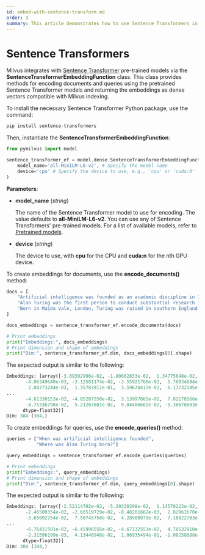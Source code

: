 ```yaml
---
id: embed-with-sentence-transform.md
order: 3
summary: This article demonstrates how to use Sentence Transformers in Milvus to encode documents and queries into dense vectors.
---
```


# Sentence Transformers

Milvus integrates with [Sentence Transformer](https://www.sbert.net/docs/pretrained_models.html#model-overview) pre-trained models via the __SentenceTransformerEmbeddingFunction__ class. This class provides methods for encoding documents and queries using the pretrained Sentence Transformer models and returning the embeddings as dense vectors compatible with Milvus indexing.

To install the necessary Sentence Transformer Python package, use the command:

```python
pip install sentence-transformers
```

Then, instantiate the __SentenceTransformerEmbeddingFunction__:

```python
from pymilvus import model

sentence_transformer_ef = model.dense.SentenceTransformerEmbeddingFunction(
    model_name='all-MiniLM-L6-v2', # Specify the model name
    device='cpu' # Specify the device to use, e.g., 'cpu' or 'cuda:0'
)
```

__Parameters__:

- __model_name__ (_string_)

    The name of the Sentence Transformer model to use for encoding. The value defaults to __all-MiniLM-L6-v2__. You can use any of Sentence Transformers' pre-trained models. For a list of available models, refer to [Pretrained models](https://www.sbert.net/docs/pretrained_models.html).

- __device__ (_string_)

    The device to use, with __cpu__ for the CPU and __cuda:n__ for the nth GPU device.

To create embeddings for documents, use the __encode_documents()__ method:

```python
docs = [
    "Artificial intelligence was founded as an academic discipline in 1956.",
    "Alan Turing was the first person to conduct substantial research in AI.",
    "Born in Maida Vale, London, Turing was raised in southern England.",
]

docs_embeddings = sentence_transformer_ef.encode_documents(docs)

# Print embeddings
print("Embeddings:", docs_embeddings)
# Print dimension and shape of embeddings
print("Dim:", sentence_transformer_ef.dim, docs_embeddings[0].shape)
```

The expected output is similar to the following:

```python
Embeddings: [array([-3.09392996e-02, -1.80662833e-02,  1.34775648e-02,  2.77156215e-02,
       -4.86349640e-03, -3.12581174e-02, -3.55921760e-02,  5.76934684e-03,
        2.80773244e-03,  1.35783911e-01,  3.59678417e-02,  6.17732145e-02,
...
       -4.61330153e-02, -4.85207550e-02,  3.13997865e-02,  7.82178566e-02,
       -4.75336798e-02,  5.21207601e-02,  9.04406682e-02, -5.36676683e-02],
      dtype=float32)]
Dim: 384 (384,)
```

To create embeddings for queries, use the __encode_queries()__ method:

```python
queries = ["When was artificial intelligence founded", 
           "Where was Alan Turing born?"]

query_embeddings = sentence_transformer_ef.encode_queries(queries)

# Print embeddings
print("Embeddings:", query_embeddings)
# Print dimension and shape of embeddings
print("Dim:", sentence_transformer_ef.dim, query_embeddings[0].shape)
```

The expected output is similar to the following:

```python
Embeddings: [array([-2.52114702e-02, -5.29330298e-02,  1.14570223e-02,  1.95571519e-02,
       -2.46500354e-02, -2.66519729e-02, -8.48201662e-03,  2.82961670e-02,
       -3.65092754e-02,  7.50745758e-02,  4.28900979e-02,  7.18822703e-02,
...
       -6.76431581e-02, -6.45996556e-02, -4.67132553e-02,  4.78532910e-02,
       -2.31596199e-03,  4.13446948e-02,  1.06935494e-01, -1.08258888e-01],
      dtype=float32)]
Dim: 384 (384,)
```

